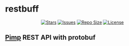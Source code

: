 # restbuff

<p align="center">
  <a href="https://github.com/milennik/restbuff/stargazers">
    <img alt="Stars" src="https://img.shields.io/github/stars/milennik/restbuff?style=for-the-badge&logo=starship&color=C9CBFF&logoColor=D9E0EE&labelColor=302D41"></a>
  <a href="https://github.com/milennik/restbuff/issues">
    <img alt="Issues" src="https://img.shields.io/github/issues/milennik/restbuff?style=for-the-badge&logo=bilibili&color=F5E0DC&logoColor=D9E0EE&labelColor=302D41"></a>
  <a href="https://github.com/milennik/restbuff">
    <img alt="Repo Size" src="https://img.shields.io/github/repo-size/milennik/restbuff?color=%23DDB6F2&label=SIZE&logo=codesandbox&style=for-the-badge&logoColor=D9E0EE&labelColor=302D41"/></a>
  <a href="https://github.com/milennik/restbuff">
    <img alt="License" src="https://img.shields.io/github/license/milennik/restbuff?style=for-the-badge&logo=starship&color=C9CBFF&logoColor=D9E0EE&labelColor=302D41"/></a>
</p>

## [Pimp](https://medium.com/swlh/supercharge-your-rest-apis-with-protobuf-b38d3d7a28d3) REST API with protobuf
